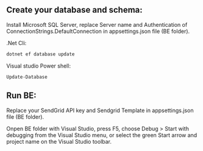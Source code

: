 ## Create your database and schema:
Install Microsoft SQL Server, replace Server name and Authentication of ConnectionStrings.DefaultConnection in appsettings.json file (BE folder).

.Net Cli:
```bash
dotnet ef database update
```
Visual studio Power shell:
```
Update-Database
```
## Run BE: 
Replace your SendGrid API key and Sendgrid Template in appsettings.json file (BE folder).

Onpen BE folder with Visual Studio, press F5, choose Debug > Start with debugging from the Visual Studio menu, or select the green Start arrow and project name on the Visual Studio toolbar.

